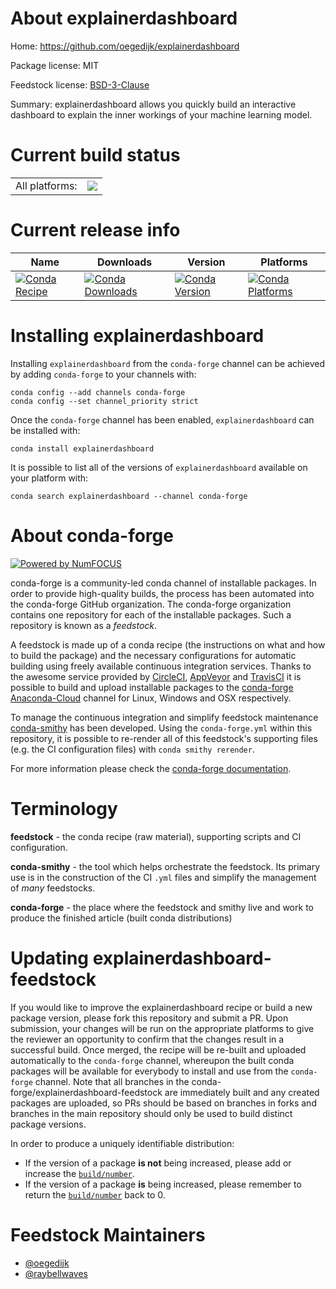 About explainerdashboard
========================

Home: https://github.com/oegedijk/explainerdashboard

Package license: MIT

Feedstock license: [BSD-3-Clause](https://github.com/conda-forge/explainerdashboard-feedstock/blob/master/LICENSE.txt)

Summary: explainerdashboard allows you quickly build an interactive dashboard to explain the inner workings of your machine learning model.

Current build status
====================


<table><tr><td>All platforms:</td>
    <td>
      <a href="https://dev.azure.com/conda-forge/feedstock-builds/_build/latest?definitionId=11333&branchName=master">
        <img src="https://dev.azure.com/conda-forge/feedstock-builds/_apis/build/status/explainerdashboard-feedstock?branchName=master">
      </a>
    </td>
  </tr>
</table>

Current release info
====================

| Name | Downloads | Version | Platforms |
| --- | --- | --- | --- |
| [![Conda Recipe](https://img.shields.io/badge/recipe-explainerdashboard-green.svg)](https://anaconda.org/conda-forge/explainerdashboard) | [![Conda Downloads](https://img.shields.io/conda/dn/conda-forge/explainerdashboard.svg)](https://anaconda.org/conda-forge/explainerdashboard) | [![Conda Version](https://img.shields.io/conda/vn/conda-forge/explainerdashboard.svg)](https://anaconda.org/conda-forge/explainerdashboard) | [![Conda Platforms](https://img.shields.io/conda/pn/conda-forge/explainerdashboard.svg)](https://anaconda.org/conda-forge/explainerdashboard) |

Installing explainerdashboard
=============================

Installing `explainerdashboard` from the `conda-forge` channel can be achieved by adding `conda-forge` to your channels with:

```
conda config --add channels conda-forge
conda config --set channel_priority strict
```

Once the `conda-forge` channel has been enabled, `explainerdashboard` can be installed with:

```
conda install explainerdashboard
```

It is possible to list all of the versions of `explainerdashboard` available on your platform with:

```
conda search explainerdashboard --channel conda-forge
```


About conda-forge
=================

[![Powered by NumFOCUS](https://img.shields.io/badge/powered%20by-NumFOCUS-orange.svg?style=flat&colorA=E1523D&colorB=007D8A)](http://numfocus.org)

conda-forge is a community-led conda channel of installable packages.
In order to provide high-quality builds, the process has been automated into the
conda-forge GitHub organization. The conda-forge organization contains one repository
for each of the installable packages. Such a repository is known as a *feedstock*.

A feedstock is made up of a conda recipe (the instructions on what and how to build
the package) and the necessary configurations for automatic building using freely
available continuous integration services. Thanks to the awesome service provided by
[CircleCI](https://circleci.com/), [AppVeyor](https://www.appveyor.com/)
and [TravisCI](https://travis-ci.com/) it is possible to build and upload installable
packages to the [conda-forge](https://anaconda.org/conda-forge)
[Anaconda-Cloud](https://anaconda.org/) channel for Linux, Windows and OSX respectively.

To manage the continuous integration and simplify feedstock maintenance
[conda-smithy](https://github.com/conda-forge/conda-smithy) has been developed.
Using the ``conda-forge.yml`` within this repository, it is possible to re-render all of
this feedstock's supporting files (e.g. the CI configuration files) with ``conda smithy rerender``.

For more information please check the [conda-forge documentation](https://conda-forge.org/docs/).

Terminology
===========

**feedstock** - the conda recipe (raw material), supporting scripts and CI configuration.

**conda-smithy** - the tool which helps orchestrate the feedstock.
                   Its primary use is in the construction of the CI ``.yml`` files
                   and simplify the management of *many* feedstocks.

**conda-forge** - the place where the feedstock and smithy live and work to
                  produce the finished article (built conda distributions)


Updating explainerdashboard-feedstock
=====================================

If you would like to improve the explainerdashboard recipe or build a new
package version, please fork this repository and submit a PR. Upon submission,
your changes will be run on the appropriate platforms to give the reviewer an
opportunity to confirm that the changes result in a successful build. Once
merged, the recipe will be re-built and uploaded automatically to the
`conda-forge` channel, whereupon the built conda packages will be available for
everybody to install and use from the `conda-forge` channel.
Note that all branches in the conda-forge/explainerdashboard-feedstock are
immediately built and any created packages are uploaded, so PRs should be based
on branches in forks and branches in the main repository should only be used to
build distinct package versions.

In order to produce a uniquely identifiable distribution:
 * If the version of a package **is not** being increased, please add or increase
   the [``build/number``](https://docs.conda.io/projects/conda-build/en/latest/resources/define-metadata.html#build-number-and-string).
 * If the version of a package **is** being increased, please remember to return
   the [``build/number``](https://docs.conda.io/projects/conda-build/en/latest/resources/define-metadata.html#build-number-and-string)
   back to 0.

Feedstock Maintainers
=====================

* [@oegedijk](https://github.com/oegedijk/)
* [@raybellwaves](https://github.com/raybellwaves/)


